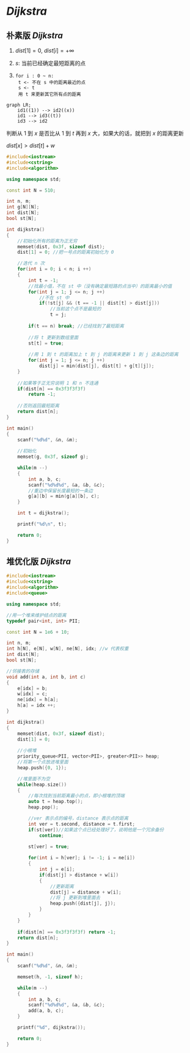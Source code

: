 # $Dijkstra$

## 朴素版 $Dijkstra$

1. $dist[1]=0,~dist[i]=+∞$

2. $s:$ 当前已经确定最短距离的点

3. ```
   for i : 0 ~ n:
   	t <- 不在 s 中的距离最近的点
   	s <- t
   	用 t 来更新其它所有点的距离
   ```

```mermaid
graph LR;
	id1((1)) --> id2((x))
	id1 --> id3((t))
	id3 --> id2
```

判断从 $1$ 到 $x$ 是否比从 $1$ 到 $t$ 再到 $x$ 大，如果大的话，就把到 $x$ 的距离更新

$dist[x] > dist[t] + w$

```cpp
#include<iostream>
#include<cstring>
#include<algorithm>

using namespace std;

const int N = 510;

int n, m;
int g[N][N];
int dist[N];
bool st[N];

int dijkstra()
{
    //初始化所有的距离为正无穷
    memset(dist, 0x3f, sizeof dist);
    dist[1] = 0; //把一号点的距离初始化为 0 

    //迭代 n 次
    for(int i = 0; i < n; i ++)
    {
        int t = -1;
        //找最小值，不在 st 中（没有确定最短路的点当中）的距离最小的值
        for(int j = 1; j <= n; j ++)
            //不在 st 中 
            if(!st[j] && (t == -1 || dist[t] > dist[j]))
                //当前这个点不是最短的
                t = j;
        
		if(t == n) break; //已经找到了最短距离
        
        //将 t 更新到数组里面
        st[t] = true;
	
        //用 1 到 t 的距离加上 t 到 j 的距离来更新 1 到 j 这条边的距离
        for(int j = 1; j <= n; j ++)
            dist[j] = min(dist[j], dist[t] + g[t][j]); 
    }
	
    //如果等于正无穷说明 1 和 n 不连通
    if(dist[n] == 0x3f3f3f3f)
        return -1;
    
    //否则返回最短距离
    return dist[n];
}

int main()
{
    scanf("%d%d", &n, &m);
    
    //初始化
    memset(g, 0x3f, sizeof g);

    while(m --)
    {
        int a, b, c;
        scanf("%d%d%d", &a, &b, &c);
        //重边中保留长度最短的一条边
        g[a][b] = min(g[a][b], c);
    }

    int t = dijkstra();

    printf("%d\n", t);

    return 0;    
}
```

## 堆优化版 $Dijkstra$



```cpp
#include<iostream>
#include<cstring>
#include<algorithm>
#include<queue>

using namespace std;

//用一个堆来维护结点的距离
typedef pair<int, int> PII;

const int N = 1e6 + 10;

int n, m;
int h[N], e[N], w[N], ne[N], idx; //w 代表权重
int dist[N];
bool st[N];

//邻接表的存储
void add(int a, int b, int c)
{
    e[idx] = b;
    w[idx] = c;
    ne[idx] = h[a];
    h[a] = idx ++;
}

int dijkstra()
{
    memset(dist, 0x3f, sizeof dist);  
    dist[1] = 0;
    
    //小根堆
    priority_queue<PII, vector<PII>, greater<PII>> heap;
    //将第一个点放进堆里面
    heap.push({0, 1});

    //堆里面不为空
    while(heap.size())
    {
        //每次找到当前距离最小的点，即小根堆的顶端
        auto t = heap.top();
        heap.pop();

        //ver 表示点的编号，distance 表示点的距离
        int ver = t.second, distance = t.first;
        if(st[ver])//如果这个点已经处理好了，说明他是一个冗余备份
            continue;

        st[ver] = true;
        
        for(int i = h[ver]; i != -1; i = ne[i])
        {
            int j = e[i];
            if(dist[j] > distance + w[i])
            {
                //更新距离
                dist[j] = distance + w[i];
                //将 j 更新到堆里面去
                heap.push({dist[j], j});
            }
        }
    }
    
    if(dist[n] == 0x3f3f3f3f) return -1;
    return dist[n];
}

int main()
{
    scanf("%d%d", &n, &m);

    memset(h, -1, sizeof h);

    while(m --)
    {
        int a, b, c;
        scanf("%d%d%d", &a, &b, &c);
        add(a, b, c);
    }

    printf("%d", dijkstra());

    return 0;
}
```

